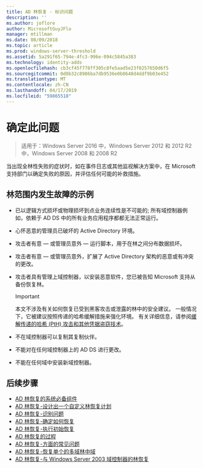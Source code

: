 ```yaml
---
title: AD 林恢复 - 标识问题
description: ''
ms.author: joflore
author: MicrosoftGuyJFlo
manager: mtillman
ms.date: 08/09/2018
ms.topic: article
ms.prod: windows-server-threshold
ms.assetid: 5a291f65-794e-4fc3-996e-094c5845a383
ms.technology: identity-adds
ms.openlocfilehash: cb3cf45f778ff305c8fe5aad5e23f0257650d6f5
ms.sourcegitcommit: 0d0b32c8986ba7db9536e0b8648d4ddf9b03e452
ms.translationtype: MT
ms.contentlocale: zh-CN
ms.lasthandoff: 04/17/2019
ms.locfileid: "59865518"
---
```

# <a name="identify-the-problem"></a>确定此问题

>适用于：Windows Server 2016 中，Windows Server 2012 和 2012 R2 中，Windows Server 2008 和 2008 R2
  
当出现全林性失败的症状时，如在事件日志或其他监视解决方案中，在 Microsoft 支持部门以确定失败的原因，并评估任何可能的补救措施。  

## <a name="examples-of-forest-wide-failures"></a>林范围内发生故障的示例

- 已以逻辑方式损坏或物理损坏到点业务连续性是不可能的; 所有域控制器例如，依赖于 AD DS 中的所有业务应用程序都都无法正常运行。  
- 心怀恶意的管理员已破坏的 Active Directory 环境。  
- 攻击者有意 — 或管理员意外 — 运行脚本，用于在林之间分布数据损坏。  
- 攻击者有意 — 或管理员意外，扩展了 Active Directory 架构的恶意或有冲突的更改。  
- 攻击者具有管理上域控制器，以安装恶意软件，您已被告知 Microsoft 支持从备份恢复林。  
  
   > [!IMPORTANT]
   >  本文不涉及有关如何恢复已受到黑客攻击或泄露的林中的安全建议。 一般情况下，它被建议按照传递的哈希缓解措施来强化环境。 有关详细信息，请参阅[缓解传递的哈希 (PtH) 攻击和其他凭据盗窃技术](https://www.microsoft.com/download/details.aspx?id=36036)。
  
- 不在域控制器可以复制其复制伙伴。  
- 不能对在任何域控制器上的 AD DS 进行更改。  
- 不能在任何域中安装新域控制器。  
  
## <a name="next-steps"></a>后续步骤

- [AD 林恢复的系统必备组件](AD-Forest-Recovery-Prerequisties.md)  
- [AD 林恢复-设计出一个自定义林恢复计划](AD-Forest-Recovery-Devising-a-Plan.md)  
- [AD 林恢复-识别问题](AD-Forest-Recovery-Identify-the-Problem.md)
- [AD 林恢复-确定如何恢复](AD-Forest-Recovery-Determine-how-to-Recover.md)
- [AD 林恢复-执行初始恢复](AD-Forest-Recovery-Perform-initial-recovery.md)  
- [AD 林恢复的过程](AD-Forest-Recovery-Procedures.md)  
- [AD 林恢复-方面的常见问题](AD-Forest-Recovery-FAQ.md)  
- [AD 林恢复-恢复单个的多域林中域](AD-Forest-Recovery-Single-Domain-in-Multidomain-Recovery.md)  
- [AD 林恢复-与 Windows Server 2003 域控制器的林恢复](AD-Forest-Recovery-Windows-Server-2003.md) 
